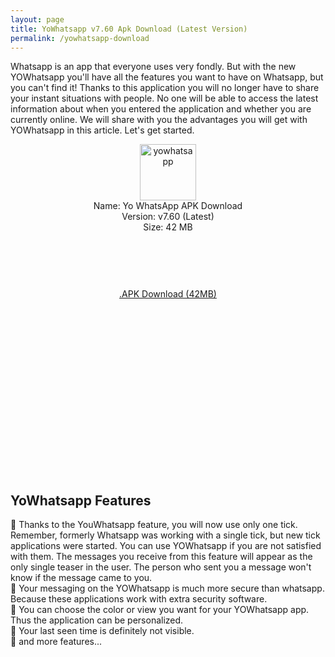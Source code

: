 ```yaml
---
layout: page
title: YoWhatsapp v7.60 Apk Download (Latest Version)
permalink: /yowhatsapp-download
---
```

Whatsapp is an app that everyone uses very fondly. But with the new YOWhatsapp you&#39;ll have all the features you want to have on Whatsapp, but you can&#39;t find it! Thanks to this application you will no longer have to share your instant situations with people. No one will be able to access the latest information about when you entered the application and whether you are currently online. We will share with you the advantages you will get with YOWhatsapp in this article. Let&#39;s get started.

<script async src="//pagead2.googlesyndication.com/pagead/js/adsbygoogle.js"></script>
<!-- Esnek -->
<ins class="adsbygoogle"
     style="display:block"
     data-ad-client="ca-pub-7942429830883405"
     data-ad-slot="5130793994"
     data-ad-format="auto"></ins>
<script>
(adsbygoogle = window.adsbygoogle || []).push({});
</script>
<center>
<a href="https://plusapkz.com/"><img src="https://plusapkz.com/yowhatsapp.png" width="90" height="90" alt="yowhatsapp" title="yo whatsapp" /></a><br />
Name: Yo WhatsApp APK Download<br />
Version: v7.60 (Latest)<br />
Size: 42 MB<br />
     <center>
<script async src="//pagead2.googlesyndication.com/pagead/js/adsbygoogle.js"></script>
<!-- Baglanti20090 -->
<ins class="adsbygoogle"
     style="display:inline-block;width:200px;height:90px"
     data-ad-client="ca-pub-7942429830883405"
     data-ad-slot="9116964791"></ins>
<script>
(adsbygoogle = window.adsbygoogle || []).push({});
</script>
</center>
<a rel="nofollow" href="http://www.mediafire.com/file/4el77mlfr5fbqr1/YoWAV7.60_com.plusapkz.com.yowa_Yousef_Al_Basha.apk/" target="_blank">.APK Download (42MB)</a><br>
<script async src="//pagead2.googlesyndication.com/pagead/js/adsbygoogle.js"></script>
<!-- 336 -->
<ins class="adsbygoogle"
     style="display:inline-block;width:336px;height:280px"
     data-ad-client="ca-pub-7942429830883405"
     data-ad-slot="9585734309"></ins>
<script>
(adsbygoogle = window.adsbygoogle || []).push({});
</script>
</center>

<h2>YoWhatsapp Features</h2>
🔹 Thanks to the YouWhatsapp feature, you will now use only one tick. Remember, formerly
Whatsapp was working with a single tick, but new tick applications were started. You can use
YOWhatsapp if you are not satisfied with them. The messages you receive from this feature
will appear as the only single teaser in the user. The person who sent you a message won&#39;t
know if the message came to you.<br>
🔹 Your messaging on the YOWhatsapp is much more secure than whatsapp. Because these
applications work with extra security software.<br>
🔹 You can choose the color or view you want for your YOWhatsapp app. Thus the application
can be personalized.<br>
🔹 Your last seen time is definitely not visible.<br>
🔹 and more features...<br>
